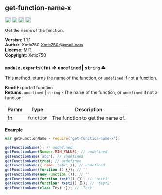 <a name="module_get-function-name-x"></a>

## get-function-name-x
<a href="https://travis-ci.org/Xotic750/get-function-name-x"
title="Travis status">
<img
src="https://travis-ci.org/Xotic750/get-function-name-x.svg?branch=master"
alt="Travis status" height="18">
</a>
<a href="https://david-dm.org/Xotic750/get-function-name-x"
title="Dependency status">
<img src="https://david-dm.org/Xotic750/get-function-name-x.svg"
alt="Dependency status" height="18"/>
</a>
<a
href="https://david-dm.org/Xotic750/get-function-name-x#info=devDependencies"
title="devDependency status">
<img src="https://david-dm.org/Xotic750/get-function-name-x/dev-status.svg"
alt="devDependency status" height="18"/>
</a>
<a href="https://badge.fury.io/js/get-function-name-x" title="npm version">
<img src="https://badge.fury.io/js/get-function-name-x.svg"
alt="npm version" height="18">
</a>

Get the name of the function.

**Version**: 1.1.1  
**Author**: Xotic750 <Xotic750@gmail.com>  
**License**: [MIT](&lt;https://opensource.org/licenses/MIT&gt;)  
**Copyright**: Xotic750  
<a name="exp_module_get-function-name-x--module.exports"></a>

### `module.exports(fn)` ⇒ <code>undefined</code> \| <code>string</code> ⏏
This method returns the name of the function, or `undefined` if not
a function.

**Kind**: Exported function  
**Returns**: <code>undefined</code> \| <code>string</code> - The name of the function,  or `undefined` if
 not a function.  

| Param | Type | Description |
| --- | --- | --- |
| fn | <code>function</code> | The function to get the name of. |

**Example**  
```js
var getFunctionName = require('get-function-name-x');

getFunctionName(); // undefined
getFunctionName(Number.MIN_VALUE); // undefined
getFunctionName('abc'); // undefined
getFunctionName(true); // undefined
getFunctionName({ name: 'abc' }); // undefined
getFunctionName(function () {}); // ''
getFunctionName(new Function ()); // ''
getFunctionName(function test1() {}); // 'test1'
getFunctionName(function* test2() {}); // 'test2'
getFunctionName(class Test {}); // 'Test'
```
